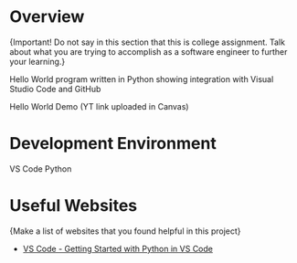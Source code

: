 # Overview

{Important!  Do not say in this section that this is college assignment.  Talk about what you are trying to accomplish as a software engineer to further your learning.}

Hello World program written in Python showing integration with Visual Studio Code and GitHub

Hello World Demo (YT link uploaded in Canvas)

# Development Environment

VS Code
Python

# Useful Websites

{Make a list of websites that you found helpful in this project}
* [VS Code - Getting Started with Python in VS Code](https://code.visualstudio.com/docs/python/python-tutorial)
